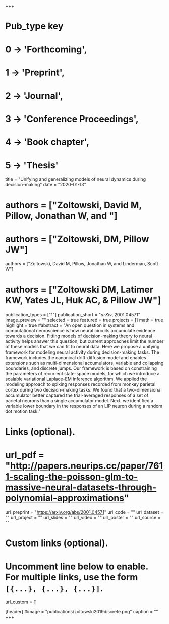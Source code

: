 +++
# Pub_type key
# 0 -> 'Forthcoming',
# 1 -> 'Preprint',
# 2 -> 'Journal',
# 3 -> 'Conference Proceedings',
# 4 -> 'Book chapter',
# 5 -> 'Thesis'

title = "Unifying and generalizing models of neural dynamics during decision-making"
date = "2020-01-13"
# authors = ["Zoltowski, David M, Pillow, Jonathan W, and "]
# authors = ["Zoltowski, DM, Pillow JW"]
authors = ["Zoltowski, David M, Pillow, Jonathan W, and Linderman, Scott W"]
# authors = ["Zoltowski DM, Latimer KW, Yates JL, Huk AC, & Pillow JW"]
publication_types = ["1"]
publication_short = "_arXiv_, 2001.04571"
image_preview = ""
selected = true
featured = true
projects = []
math = true
highlight = true
#abstract = "An open question in systems and computational neuroscience is how neural circuits accumulate evidence towards a decision. Fitting models of decision-making theory to neural activity helps answer this question, but current approaches limit the number of these models that we can fit to neural data. Here we propose a unifying framework for modeling neural activity during decision-making tasks. The framework includes the canonical drift-diffusion model and enables extensions such as multi-dimensional accumulators, variable and collapsing boundaries, and discrete jumps. Our framework is based on constraining the parameters of recurrent state-space models, for which we introduce a scalable variational Laplace-EM inference algorithm. We applied the modeling approach to spiking responses recorded from monkey parietal cortex during two decision-making tasks. We found that a two-dimensional accumulator better captured the trial-averaged responses of a set of parietal neurons than a single accumulator model. Next, we identified a variable lower boundary in the responses of an LIP neuron during a random dot motion task."

# Links (optional).
# url_pdf = "http://papers.neurips.cc/paper/7611-scaling-the-poisson-glm-to-massive-neural-datasets-through-polynomial-approximations"
url_preprint = "https://arxiv.org/abs/2001.04571"
url_code = ""
url_dataset = ""
url_project = ""
url_slides = ""
url_video = ""
url_poster = ""
url_source = ""

# Custom links (optional).
#   Uncomment line below to enable. For multiple links, use the form `[{...}, {...}, {...}]`.
url_custom = []

[header]
#image = "publications/zoltowski2019discrete.png"
caption = ""
+++
